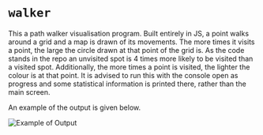 # `walker`

This a path walker visualisation program. Built entirely in JS, a point walks around a grid and a map is drawn of its movements. The more times it visits a point, the large the circle drawn at that point of the grid is. As the code stands in the repo an unvisited spot is 4 times more likely to be visited than a visited spot. Additionally, the more times a point is visited, the lighter the colour is at that point. It is advised to run this with the console open as progress and some statistical information is printed there, rather than the main screen.

An example of the output is given below.

![Example of Output](https://imgur.com/qsc75Jq.png)